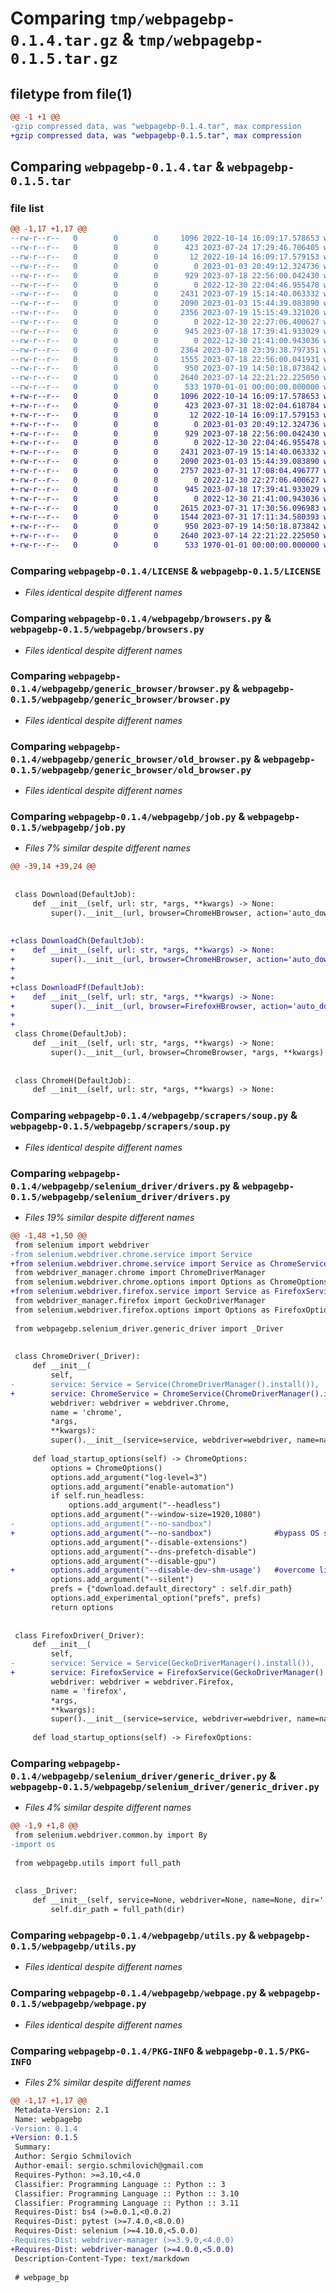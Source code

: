 # Comparing `tmp/webpagebp-0.1.4.tar.gz` & `tmp/webpagebp-0.1.5.tar.gz`

## filetype from file(1)

```diff
@@ -1 +1 @@
-gzip compressed data, was "webpagebp-0.1.4.tar", max compression
+gzip compressed data, was "webpagebp-0.1.5.tar", max compression
```

## Comparing `webpagebp-0.1.4.tar` & `webpagebp-0.1.5.tar`

### file list

```diff
@@ -1,17 +1,17 @@
--rw-r--r--   0        0        0     1096 2022-10-14 16:09:17.578653 webpagebp-0.1.4/LICENSE
--rw-r--r--   0        0        0      423 2023-07-24 17:29:46.706405 webpagebp-0.1.4/pyproject.toml
--rw-r--r--   0        0        0       12 2022-10-14 16:09:17.579153 webpagebp-0.1.4/README.md
--rw-r--r--   0        0        0        0 2023-01-03 20:49:12.324736 webpagebp-0.1.4/webpagebp/__init__.py
--rw-r--r--   0        0        0      929 2023-07-18 22:56:00.042430 webpagebp-0.1.4/webpagebp/browsers.py
--rw-r--r--   0        0        0        0 2022-12-30 22:04:46.955478 webpagebp-0.1.4/webpagebp/generic_browser/__init__.py
--rw-r--r--   0        0        0     2431 2023-07-19 15:14:40.063332 webpagebp-0.1.4/webpagebp/generic_browser/browser.py
--rw-r--r--   0        0        0     2090 2023-01-03 15:44:39.083890 webpagebp-0.1.4/webpagebp/generic_browser/old_browser.py
--rw-r--r--   0        0        0     2356 2023-07-19 15:15:49.321020 webpagebp-0.1.4/webpagebp/job.py
--rw-r--r--   0        0        0        0 2022-12-30 22:27:06.400627 webpagebp-0.1.4/webpagebp/scrapers/__init__.py
--rw-r--r--   0        0        0      945 2023-07-18 17:39:41.933029 webpagebp-0.1.4/webpagebp/scrapers/soup.py
--rw-r--r--   0        0        0        0 2022-12-30 21:41:00.943036 webpagebp-0.1.4/webpagebp/selenium_driver/__init__.py
--rw-r--r--   0        0        0     2364 2023-07-18 23:39:38.797351 webpagebp-0.1.4/webpagebp/selenium_driver/drivers.py
--rw-r--r--   0        0        0     1555 2023-07-18 22:56:00.041931 webpagebp-0.1.4/webpagebp/selenium_driver/generic_driver.py
--rw-r--r--   0        0        0      950 2023-07-19 14:50:18.873842 webpagebp-0.1.4/webpagebp/utils.py
--rw-r--r--   0        0        0     2640 2023-07-14 22:21:22.225050 webpagebp-0.1.4/webpagebp/webpage.py
--rw-r--r--   0        0        0      533 1970-01-01 00:00:00.000000 webpagebp-0.1.4/PKG-INFO
+-rw-r--r--   0        0        0     1096 2022-10-14 16:09:17.578653 webpagebp-0.1.5/LICENSE
+-rw-r--r--   0        0        0      423 2023-07-31 18:02:04.618784 webpagebp-0.1.5/pyproject.toml
+-rw-r--r--   0        0        0       12 2022-10-14 16:09:17.579153 webpagebp-0.1.5/README.md
+-rw-r--r--   0        0        0        0 2023-01-03 20:49:12.324736 webpagebp-0.1.5/webpagebp/__init__.py
+-rw-r--r--   0        0        0      929 2023-07-18 22:56:00.042430 webpagebp-0.1.5/webpagebp/browsers.py
+-rw-r--r--   0        0        0        0 2022-12-30 22:04:46.955478 webpagebp-0.1.5/webpagebp/generic_browser/__init__.py
+-rw-r--r--   0        0        0     2431 2023-07-19 15:14:40.063332 webpagebp-0.1.5/webpagebp/generic_browser/browser.py
+-rw-r--r--   0        0        0     2090 2023-01-03 15:44:39.083890 webpagebp-0.1.5/webpagebp/generic_browser/old_browser.py
+-rw-r--r--   0        0        0     2757 2023-07-31 17:08:04.496777 webpagebp-0.1.5/webpagebp/job.py
+-rw-r--r--   0        0        0        0 2022-12-30 22:27:06.400627 webpagebp-0.1.5/webpagebp/scrapers/__init__.py
+-rw-r--r--   0        0        0      945 2023-07-18 17:39:41.933029 webpagebp-0.1.5/webpagebp/scrapers/soup.py
+-rw-r--r--   0        0        0        0 2022-12-30 21:41:00.943036 webpagebp-0.1.5/webpagebp/selenium_driver/__init__.py
+-rw-r--r--   0        0        0     2615 2023-07-31 17:30:56.096983 webpagebp-0.1.5/webpagebp/selenium_driver/drivers.py
+-rw-r--r--   0        0        0     1544 2023-07-31 17:11:34.580393 webpagebp-0.1.5/webpagebp/selenium_driver/generic_driver.py
+-rw-r--r--   0        0        0      950 2023-07-19 14:50:18.873842 webpagebp-0.1.5/webpagebp/utils.py
+-rw-r--r--   0        0        0     2640 2023-07-14 22:21:22.225050 webpagebp-0.1.5/webpagebp/webpage.py
+-rw-r--r--   0        0        0      533 1970-01-01 00:00:00.000000 webpagebp-0.1.5/PKG-INFO
```

### Comparing `webpagebp-0.1.4/LICENSE` & `webpagebp-0.1.5/LICENSE`

 * *Files identical despite different names*

### Comparing `webpagebp-0.1.4/webpagebp/browsers.py` & `webpagebp-0.1.5/webpagebp/browsers.py`

 * *Files identical despite different names*

### Comparing `webpagebp-0.1.4/webpagebp/generic_browser/browser.py` & `webpagebp-0.1.5/webpagebp/generic_browser/browser.py`

 * *Files identical despite different names*

### Comparing `webpagebp-0.1.4/webpagebp/generic_browser/old_browser.py` & `webpagebp-0.1.5/webpagebp/generic_browser/old_browser.py`

 * *Files identical despite different names*

### Comparing `webpagebp-0.1.4/webpagebp/job.py` & `webpagebp-0.1.5/webpagebp/job.py`

 * *Files 7% similar despite different names*

```diff
@@ -39,14 +39,24 @@
 
 
 class Download(DefaultJob):
     def __init__(self, url: str, *args, **kwargs) -> None:
         super().__init__(url, browser=ChromeHBrowser, action='auto_download_and_exit', *args, **kwargs)
 
 
+class DownloadCh(DefaultJob):
+    def __init__(self, url: str, *args, **kwargs) -> None:
+        super().__init__(url, browser=ChromeHBrowser, action='auto_download_and_exit', *args, **kwargs)
+
+
+class DownloadFf(DefaultJob):
+    def __init__(self, url: str, *args, **kwargs) -> None:
+        super().__init__(url, browser=FirefoxHBrowser, action='auto_download_and_exit', *args, **kwargs)
+
+
 class Chrome(DefaultJob):
     def __init__(self, url: str, *args, **kwargs) -> None:
         super().__init__(url, browser=ChromeBrowser, *args, **kwargs)
 
 
 class ChromeH(DefaultJob):
     def __init__(self, url: str, *args, **kwargs) -> None:
```

### Comparing `webpagebp-0.1.4/webpagebp/scrapers/soup.py` & `webpagebp-0.1.5/webpagebp/scrapers/soup.py`

 * *Files identical despite different names*

### Comparing `webpagebp-0.1.4/webpagebp/selenium_driver/drivers.py` & `webpagebp-0.1.5/webpagebp/selenium_driver/drivers.py`

 * *Files 19% similar despite different names*

```diff
@@ -1,48 +1,50 @@
 from selenium import webdriver
-from selenium.webdriver.chrome.service import Service
+from selenium.webdriver.chrome.service import Service as ChromeService
 from webdriver_manager.chrome import ChromeDriverManager
 from selenium.webdriver.chrome.options import Options as ChromeOptions
+from selenium.webdriver.firefox.service import Service as FirefoxService
 from webdriver_manager.firefox import GeckoDriverManager
 from selenium.webdriver.firefox.options import Options as FirefoxOptions
 
 from webpagebp.selenium_driver.generic_driver import _Driver
 
 
 class ChromeDriver(_Driver):
     def __init__(
         self, 
-        service: Service = Service(ChromeDriverManager().install()), 
+        service: ChromeService = ChromeService(ChromeDriverManager().install()), 
         webdriver: webdriver = webdriver.Chrome, 
         name = 'chrome', 
         *args, 
         **kwargs):
         super().__init__(service=service, webdriver=webdriver, name=name, *args, **kwargs)
 
     def load_startup_options(self) -> ChromeOptions:
         options = ChromeOptions()
         options.add_argument("log-level=3")
         options.add_argument("enable-automation")
         if self.run_headless:
             options.add_argument("--headless")
         options.add_argument("--window-size=1920,1080")
-        options.add_argument("--no-sandbox")
+        options.add_argument("--no-sandbox")              #bypass OS security model
         options.add_argument("--disable-extensions")
         options.add_argument("--dns-prefetch-disable")
         options.add_argument("--disable-gpu")
+        options.add_argument('--disable-dev-shm-usage')   #overcome limited resource problems
         options.add_argument("--silent")
         prefs = {"download.default_directory" : self.dir_path}
         options.add_experimental_option("prefs", prefs)
         return options
 
 
 class FirefoxDriver(_Driver):
     def __init__(
         self, 
-        service: Service = Service(GeckoDriverManager().install()),
+        service: FirefoxService = FirefoxService(GeckoDriverManager().install()),
         webdriver: webdriver = webdriver.Firefox,
         name = 'firefox', 
         *args, 
         **kwargs):
         super().__init__(service=service, webdriver=webdriver, name=name, *args, **kwargs)
 
     def load_startup_options(self) -> FirefoxOptions:
```

### Comparing `webpagebp-0.1.4/webpagebp/selenium_driver/generic_driver.py` & `webpagebp-0.1.5/webpagebp/selenium_driver/generic_driver.py`

 * *Files 4% similar despite different names*

```diff
@@ -1,9 +1,8 @@
 from selenium.webdriver.common.by import By
-import os
 
 from webpagebp.utils import full_path
 
 
 class _Driver:
     def __init__(self, service=None, webdriver=None, name=None, dir='', headless=False, *args, **kwargs):
         self.dir_path = full_path(dir)
```

### Comparing `webpagebp-0.1.4/webpagebp/utils.py` & `webpagebp-0.1.5/webpagebp/utils.py`

 * *Files identical despite different names*

### Comparing `webpagebp-0.1.4/webpagebp/webpage.py` & `webpagebp-0.1.5/webpagebp/webpage.py`

 * *Files identical despite different names*

### Comparing `webpagebp-0.1.4/PKG-INFO` & `webpagebp-0.1.5/PKG-INFO`

 * *Files 2% similar despite different names*

```diff
@@ -1,17 +1,17 @@
 Metadata-Version: 2.1
 Name: webpagebp
-Version: 0.1.4
+Version: 0.1.5
 Summary: 
 Author: Sergio Schmilovich
 Author-email: sergio.schmilovich@gmail.com
 Requires-Python: >=3.10,<4.0
 Classifier: Programming Language :: Python :: 3
 Classifier: Programming Language :: Python :: 3.10
 Classifier: Programming Language :: Python :: 3.11
 Requires-Dist: bs4 (>=0.0.1,<0.0.2)
 Requires-Dist: pytest (>=7.4.0,<8.0.0)
 Requires-Dist: selenium (>=4.10.0,<5.0.0)
-Requires-Dist: webdriver-manager (>=3.9.0,<4.0.0)
+Requires-Dist: webdriver-manager (>=4.0.0,<5.0.0)
 Description-Content-Type: text/markdown
 
 # webpage_bp
```

